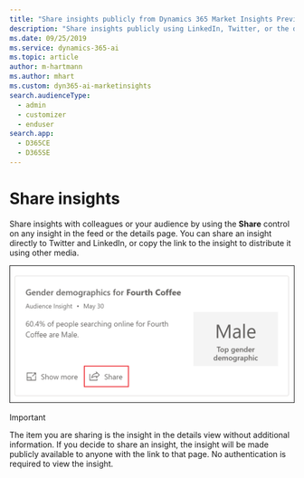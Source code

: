 ```yaml
---
title: "Share insights publicly from Dynamics 365 Market Insights Preview | Microsoft Docs"
description: "Share insights publicly using LinkedIn, Twitter, or the direct URL."
ms.date: 09/25/2019
ms.service: dynamics-365-ai
ms.topic: article
author: m-hartmann
ms.author: mhart
ms.custom: dyn365-ai-marketinsights
search.audienceType: 
  - admin
  - customizer
  - enduser
search.app: 
  - D365CE
  - D365SE
---
```


# Share insights 

Share insights with colleagues or your audience by using the **Share** control on any insight in the feed or the details page. You can share an insight directly to Twitter and LinkedIn, or copy the link to the insight to distribute it using other media.

![Share control on an insight card](media/insight-share-button.png)

> [!IMPORTANT]
> The item you are sharing is the insight in the details view without additional information. If you decide to share an insight, the insight will be made publicly available to anyone with the link to that page. No authentication is required to view the insight.
